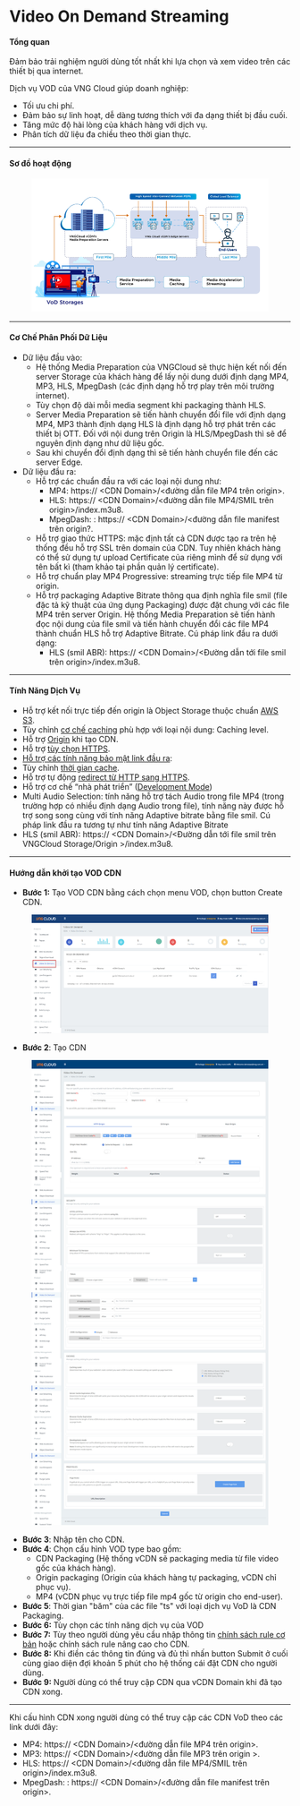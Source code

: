 # Video On Demand Streaming

#### **Tổng quan** <a href="#videoondemandstreaming-tongquan" id="videoondemandstreaming-tongquan"></a>

Đảm bảo trải nghiệm người dùng tốt nhất khi lựa chọn và xem video trên các thiết bị qua internet.

Dịch vụ VOD của VNG Cloud giúp doanh nghiệp:

* Tối ưu chi phí.
* Đảm bảo sự linh hoạt, dễ dàng tương thích với đa dạng thiết bị đầu cuối.
* Tăng mức độ hài lòng của khách hàng với dịch vụ.
* Phân tích dữ liệu đa chiều theo thời gian thực.

***

#### **Sơ đồ hoạt động** <a href="#videoondemandstreaming-cochephanphoidulieu" id="videoondemandstreaming-cochephanphoidulieu"></a>

<figure><img src="../../.gitbook/assets/image (156).png" alt=""><figcaption></figcaption></figure>

***

#### **Cơ Chế Phân Phối Dữ Liệu** <a href="#videoondemandstreaming-cochephanphoidulieu" id="videoondemandstreaming-cochephanphoidulieu"></a>

* Dữ liệu đầu vào:
  * Hệ thống Media Preparation của VNGCloud sẽ thực hiện kết nối đến server Storage của khách hàng để lấy nội dung dưới định dạng MP4, MP3, HLS, MpegDash (các định dạng hỗ trợ play trên môi trường internet).
  * Tùy chọn độ dài mỗi media segment khi packaging thành HLS.
  * Server Media Preparation sẽ tiến hành chuyển đổi file với định dạng MP4, MP3 thành định dạng HLS là định dạng hỗ trợ phát trên các thiết bị OTT. Đối với nội dung trên Origin là HLS/MpegDash thì sẽ để nguyên định dạng như dữ liệu gốc.
  * Sau khi chuyển đổi định dạng thì sẽ tiến hành chuyển file đến các server Edge.
* Dữ liệu đầu ra:
  * Hỗ trợ các chuẩn đầu ra với các loại nội dung như:
    * MP4: https:// \<CDN Domain>/<đường dẫn file MP4 trên origin>.
    * HLS: https:// \<CDN Domain>/<đường dẫn file MP4/SMIL trên origin>/index.m3u8.
    * MpegDash: : https:// \<CDN Domain>/<đường dẫn file manifest trên origin?.
  * Hỗ trợ giao thức HTTPS: mặc định tất cả CDN được tạo ra trên hệ thống đều hỗ trợ SSL trên domain của CDN. Tuy nhiên khách hàng có thể sử dụng tự upload Certificate của riêng mình để sử dụng với tên bất kì (tham khảo tại phần quản lý certificate).
  * Hỗ trợ chuẩn play MP4 Progressive: streaming trực tiếp file MP4 từ origin.
  * Hỗ trợ packaging Adaptive Bitrate thông qua định nghĩa file smil (file đặc tả kỹ thuật của ứng dụng Packaging) được đặt chung với các file MP4 trên server Origin. Hệ thống Media Preparation sẽ tiến hành đọc nội dung của file smil và tiến hành chuyển đổi các file MP4 thành chuẩn HLS hỗ trợ Adaptive Bitrate. Cú pháp link đầu ra dưới dạng:
    * HLS (smil ABR): https:// \<CDN Domain>/<Đường dẫn tới file smil trên origin>/index.m3u8.

***

#### **Tính Năng Dịch Vụ** <a href="#videoondemandstreaming-tinhnangdichvu" id="videoondemandstreaming-tinhnangdichvu"></a>

* Hỗ trợ kết nối trực tiếp đến origin là Object Storage thuộc chuẩn [AWS S3](../chi-tiet-tinh-nang/object-storage-s3.md).
* Tùy chỉnh [cơ chế caching](../chi-tiet-tinh-nang/tuy-chinh-cac-tinh-nang-cache.md) phù hợp với loại nội dung: Caching level.
* Hỗ trợ [Origin](../chi-tiet-tinh-nang/origin.md) khi tạo CDN.
* Hỗ trợ [tùy chọn HTTPS](../chi-tiet-tinh-nang/tuy-chon-https-o-origin.md).
* [Hỗ trợ các tính năng bảo mật link đầu ra](../chi-tiet-tinh-nang/security-link.md):
* Tùy chỉnh [thời gian cache](../chi-tiet-tinh-nang/thoi-gian-cache.md).
* Hỗ trợ tự động [redirect từ HTTP sang HTTPS](../chi-tiet-tinh-nang/tu-dong-redirect-tu-http-sang-https.md).
* Hỗ trợ cơ chế “nhà phát triển” ([Development Mode](../chi-tiet-tinh-nang/development-mode.md))
* Multi Audio Selection: tính năng hỗ trợ tách Audio trong file MP4 (trong trường hợp có nhiều định dạng Audio trong file), tính năng này được hỗ trợ song song cùng với tính năng Adaptive bitrate bằng file smil. Cú pháp link đầu ra tương tự như tính năng Adaptive Bitrate
* HLS (smil ABR): https:// \<CDN Domain>/<Đường dẫn tới file smil trên VNGCloud Storage/Origin >/index.m3u8.

***

#### **Hướng dẫn khởi tạo VOD CDN** <a href="#videoondemandstreaming-huongdankhoitaovodcdn" id="videoondemandstreaming-huongdankhoitaovodcdn"></a>

* **Bước 1:** Tạo VOD CDN bằng cách chọn menu VOD, chọn button Create CDN.

<figure><img src="../../.gitbook/assets/image (157).png" alt=""><figcaption></figcaption></figure>

* **Bước 2**: Tạo CDN

<figure><img src="../../.gitbook/assets/image (158).png" alt=""><figcaption></figcaption></figure>

* **Bước 3**: Nhập tên cho CDN.
* **Bước 4**: Chọn cấu hình VOD type bao gồm:
  * CDN Packaging (Hệ thống vCDN sẽ packaging media từ file video gốc của khách hàng).
  * Origin packaging (Origin của khách hàng tự packaging, vCDN chỉ phục vụ).
  * MP4 (vCDN phục vụ trực tiếp file mp4 gốc từ origin cho end-user).
* **Bước 5**: Thời gian "băm" của các file "ts" với loại dịch vụ VoD là CDN Packaging.
* **Bước 6:** Tùy chọn các tính năng dịch vụ của VOD
* **Bước 7:** Tùy theo người dùng yêu cầu nhập thông tin [chính sách rule cơ bản](../chi-tiet-tinh-nang/chinh-sach-rule-co-ban-pagerule.md) hoặc chính sách rule nâng cao cho CDN.
* **Bước 8:** Khi điền các thông tin đúng và đủ thì nhấn button Submit ở cuối cùng giao diện đợi khoản 5 phút cho hệ thống cái đặt CDN cho người dùng.
* **Bước 9:** Người dùng có thể truy cập CDN qua vCDN Domain khi đã tạo CDN xong.

***

Khi cấu hình CDN xong người dùng có thể truy cập các CDN VoD theo các link dưới đây:

* MP4: https:// \<CDN Domain>/<đường dẫn file MP4 trên origin>.
* MP3: https:// \<CDN Domain>/<đường dẫn file MP3 trên origin >.
* HLS: https:// \<CDN Domain>/<đường dẫn file MP4/SMIL trên origin>/index.m3u8.
* MpegDash: : https:// \<CDN Domain>/<đường dẫn file manifest trên origin>.
